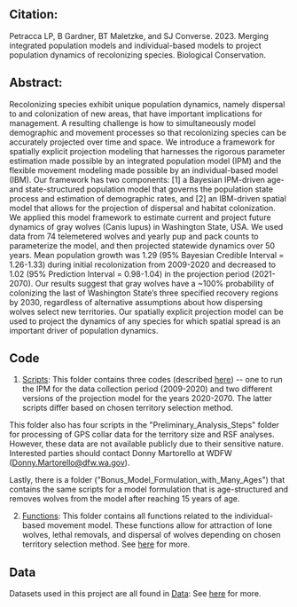 ## Citation:
Petracca LP, B Gardner, BT Maletzke, and SJ Converse. 2023. Merging integrated population models and individual-based models to project population dynamics of recolonizing species. Biological Conservation.

## Abstract:
Recolonizing species exhibit unique population dynamics, namely dispersal to and colonization of new areas, that have important implications for management. A resulting challenge is how to simultaneously model demographic and movement processes so that recolonizing species can be accurately projected over time and space. We introduce a framework for spatially explicit projection modeling that harnesses the rigorous parameter estimation made possible by an integrated population model (IPM) and the flexible movement modeling made possible by an individual-based model (IBM). Our framework has two components: [1] a Bayesian IPM-driven age- and state-structured population model that governs the population state process and estimation of demographic rates, and [2] an IBM-driven spatial model that allows for the projection of dispersal and habitat colonization. We applied this model framework to estimate current and project future dynamics of gray wolves (Canis lupus) in Washington State, USA. We used data from 74 telemetered wolves and yearly pup and pack counts to parameterize the model, and then projected statewide dynamics over 50 years. Mean population growth was 1.29 (95% Bayesian Credible Interval = 1.26-1.33) during initial recolonization from 2009-2020 and decreased to 1.02 (95% Prediction Interval = 0.98-1.04) in the projection period (2021-2070). Our results suggest that gray wolves have a ~100% probability of colonizing the last of Washington State’s three specified recovery regions by 2030, regardless of alternative assumptions about how dispersing wolves select new territories. Our spatially explicit projection model can be used to project the dynamics of any species for which spatial spread is an important driver of population dynamics.

## Code 
1) [Scripts](./scripts/): This folder contains three codes (described [here](./scripts/a_DESCRIPTION.txt)) -- one to run the IPM for the data collection period (2009-2020) and two different versions of the projection model for the years 2020-2070. The latter scripts differ based on chosen territory selection method. 

This folder also has four scripts in the "Preliminary_Analysis_Steps" folder for processing of GPS collar data for the territory size and RSF analyses. However, these data are not available publicly due to their sensitive nature. Interested parties should contact Donny Martorello at WDFW (Donny.Martorello@dfw.wa.gov).

Lastly, there is a folder ("Bonus_Model_Formulation_with_Many_Ages") that contains the same scripts for a model formulation that is age-structured and removes wolves from the model after reaching 15 years of age.

2) [Functions](./functions/): This folder contains all functions related to the individual-based movement model. These functions allow for attraction of lone wolves, lethal removals, and dispersal of wolves depending on chosen territory selection method. See [here](./functions/a_DESCRIPTION.txt) for more.

## Data
Datasets used in this project are all found in [Data](./data): See [here](./data/a_DESCRIPTION.txt) for more.